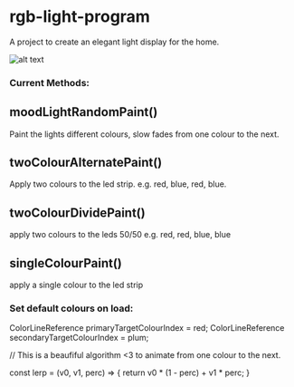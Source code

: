 # rgb-light-program
A project to create an elegant light display for the home.

![alt text](https://github.com/nicktaras/rgbIot/blob/master/project%20images/1.JPG?raw=true)

### Current Methods:

## moodLightRandomPaint() 
Paint the lights different colours, slow fades from one colour to the next.

## twoColourAlternatePaint() 
Apply two colours to the led strip. e.g. red, blue, red, blue.

## twoColourDividePaint()
apply two colours to the leds 50/50 e.g. red, red, blue, blue

## singleColourPaint()
apply a single colour to the led strip

### Set default colours on load:
ColorLineReference primaryTargetColourIndex = red;
ColorLineReference secondaryTargetColourIndex = plum;

// This is a beaufiful algorithm <3 to animate from one colour to the next.

const lerp = (v0, v1, perc) => {
  return v0 * (1 - perc) + v1 * perc;
}
